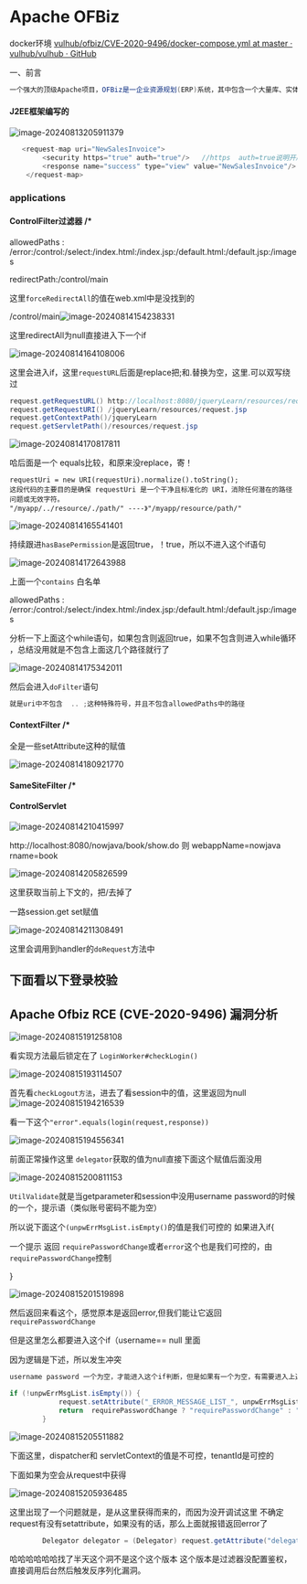 # Apache OFBiz

docker环境
[vulhub/ofbiz/CVE-2020-9496/docker-compose.yml at master · vulhub/vulhub · GitHub](https://github.com/vulhub/vulhub/blob/master/ofbiz/CVE-2020-9496/docker-compose.yml)

一、前言

```java
一个强大的顶级Apache项目，OFBiz是一企业资源规划(ERP)系统，其中包含一个大量库、实体、服务和功能。
```



#### J2EE框架编写的

![image-20240813205911379](X:\github\cxkjy.github.io\cxkjy.github.io\img\final\image-20240813205911379.png)

```java
   <request-map uri="NewSalesInvoice">
        <security https="true" auth="true"/>   //https  auth=true说明开启鉴权
        <response name="success" type="view" value="NewSalesInvoice"/>  //映射的视图名字
    </request-map>
```

### applications

#### ControlFilter过滤器  /*

allowedPaths  :  /error:/control:/select:/index.html:/index.jsp:/default.html:/default.jsp:/images

redirectPath:/control/main

这里`forceRedirectAll`的值在web.xml中是没找到的

 /control/main![image-20240814154238331](X:\github\cxkjy.github.io\cxkjy.github.io\img\final\image-20240814154238331.png)

这里redirectAll为null直接进入下一个if

![image-20240814164108006](X:\github\cxkjy.github.io\cxkjy.github.io\img\final\image-20240814164108006.png)

这里会进入if，这里`requestURL`后面是replace把;和.替换为空，这里.可以双写绕过

```java
request.getRequestURL() http://localhost:8080/jqueryLearn/resources/request.jsp 
request.getRequestURI() /jqueryLearn/resources/request.jsp
request.getContextPath()/jqueryLearn 
request.getServletPath()/resources/request.jsp 
```



![image-20240814170817811](X:\github\cxkjy.github.io\cxkjy.github.io\img\final\image-20240814170817811.png)

哈后面是一个 equals比较，和原来没replace，寄！

```
requestUri = new URI(requestUri).normalize().toString();
这段代码的主要目的是确保 requestUri 是一个干净且标准化的 URI，消除任何潜在的路径问题或无效字符。
"/myapp/../resource/./path/" ----》"/myapp/resource/path/"
```

![image-20240814165541401](X:\github\cxkjy.github.io\cxkjy.github.io\img\final\image-20240814165541401.png)

持续跟进`hasBasePermission`是返回true，！true，所以不进入这个if语句

![image-20240814172643988](X:\github\cxkjy.github.io\cxkjy.github.io\img\final\image-20240814172643988.png)

上面一个`contains` 白名单

allowedPaths  :  /error:/control:/select:/index.html:/index.jsp:/default.html:/default.jsp:/images

分析一下上面这个while语句，如果包含则返回true，如果不包含则进入while循环  ，总结没用就是不包含上面这几个路径就行了

![image-20240814175342011](X:\github\cxkjy.github.io\cxkjy.github.io\img\final\image-20240814175342011.png)

然后会进入`doFilter`语句

```java
就是uri中不包含  .. ;这种特殊符号，并且不包含allowedPaths中的路径
```





#### ContextFilter /* 

全是一些setAttribute这种的赋值

![image-20240814180921770](X:\github\cxkjy.github.io\cxkjy.github.io\img\final\image-20240814180921770.png)

#### SameSiteFilter /*



#### ControlServlet

![image-20240814210415997](X:\github\cxkjy.github.io\cxkjy.github.io\img\final\image-20240814210415997.png)

http://localhost:8080/nowjava/book/show.do
则 webappName=nowjava
  rname=book

![image-20240814205826599](X:\github\cxkjy.github.io\cxkjy.github.io\img\final\image-20240814205826599.png)

这里获取当前上下文的，把/去掉了

一路session.get  set赋值

![image-20240814211308491](X:\github\cxkjy.github.io\cxkjy.github.io\img\final\image-20240814211308491.png)

这里会调用到handler的`doRequest`方法中



## 下面看以下登录校验

## Apache Ofbiz RCE (CVE-2020-9496) 漏洞分析

![image-20240815191258108](X:\github\cxkjy.github.io\cxkjy.github.io\img\final\image-20240815191258108.png)

看实现方法最后锁定在了	 `LoginWorker#checkLogin()`

![image-20240815193114507](X:\github\cxkjy.github.io\cxkjy.github.io\img\final\image-20240815193114507.png)

 首先看`checkLogout方法`，进去了看session中的值，这里返回为null
![image-20240815194216539](X:\github\cxkjy.github.io\cxkjy.github.io\img\final\image-20240815194216539.png)

看一下这个`"error".equals(login(request,response))`

![image-20240815194556341](X:\github\cxkjy.github.io\cxkjy.github.io\img\final\image-20240815194556341.png)

前面正常操作这里 `delegator`获取的值为null直接下面这个赋值后面没用

![image-20240815200811153](X:\github\cxkjy.github.io\cxkjy.github.io\img\final\image-20240815200811153.png)

`UtilValidate`就是当getparameter和session中没用username password的时候的一个，提示语（类似账号密码不能为空）

所以说下面这个`(unpwErrMsgList.isEmpty()`的值是我们可控的
如果进入if{

 一个提示
返回  `requirePasswordChange`或者`error`这个也是我们可控的，由`requirePasswordChange`控制

}

![image-20240815201519898](X:\github\cxkjy.github.io\cxkjy.github.io\img\final\image-20240815201519898.png)

然后返回来看这个，感觉原本是返回error,但我们能让它返回`requirePasswordChange`

但是这里怎么都要进入这个if（username== null 里面

因为逻辑是下述，所以发生冲突

```java
username password 一个为空，才能进入这个if判断，但是如果有一个为空，有需要进入上述的if判断里面

if (!unpwErrMsgList.isEmpty()) {
            request.setAttribute("_ERROR_MESSAGE_LIST_", unpwErrMsgList);
            return  requirePasswordChange ? "requirePasswordChange" : "error";
        }
```

![image-20240815205511882](X:\github\cxkjy.github.io\cxkjy.github.io\img\final\image-20240815205511882.png)

下面这里，dispatcher和 servletContext的值是不可控，tenantId是可控的

下面如果为空会从request中获得

![image-20240815205936485](X:\github\cxkjy.github.io\cxkjy.github.io\img\final\image-20240815205936485.png)

这里出现了一个问题就是，是从这里获得而来的，而因为没开调试这里 不确定request有没有setattribute，如果没有的话，那么上面就报错返回error了

```java
        Delegator delegator = (Delegator) request.getAttribute("delegator");
```

哈哈哈哈哈哈找了半天这个洞不是这个这个版本
这个版本是过滤器没配置鉴权，直接调用后台然后触发反序列化漏洞。
